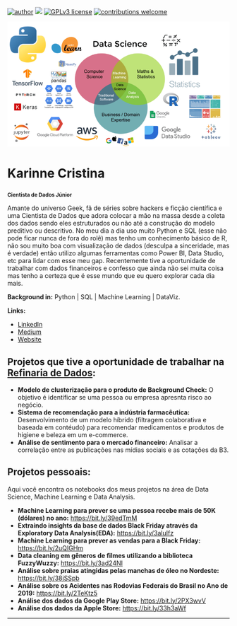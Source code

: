 [![author](https://img.shields.io/badge/author-KarinneCristina-red.svg)](https://www.linkedin.com/in/karinnecristinapereira/) [![](https://img.shields.io/badge/python-3.7+-blue.svg)](https://www.python.org/downloads/release/python-365/) [![GPLv3 license](https://img.shields.io/badge/License-GPLv3-blue.svg)](http://perso.crans.org/besson/LICENSE.html) [![contributions welcome](https://img.shields.io/badge/contributions-welcome-brightgreen.svg?style=flat)](https://github.com/karinnecristina/Data-Science)

<p align="center">
  <img src="data_science_areas.png" >
</p>

# Karinne Cristina
<sub>**Cientista de Dados Júnior**</sub>

Amante do universo Geek, fã de séries sobre hackers e ficção científica e uma Cientista de Dados que adora colocar a mão na massa desde a coleta dos dados sendo eles estruturados ou não até a construção do modelo preditivo ou descritivo. No meu dia a dia uso muito Python e SQL (esse não pode ficar nunca de fora do rolê) mas tenho um conhecimento básico de R, não sou muito boa com visualização de dados (desculpa a sinceridade, mas é verdade) então utilizo algumas ferramentas como Power BI, Data Studio, etc para lidar com esse meu gap. Recentemente tive a oportunidade de trabalhar com dados financeiros e confesso que ainda não sei muita coisa mas tenho a certeza que é esse mundo que eu quero explorar cada dia mais.

**Background in:** Python | SQL | Machine Learning | DataViz.

**Links:**
* [LinkedIn](https://www.linkedin.com/in/karinnecristinapereira/)
* [Medium](https://medium.com/@KarinneCristina)
* [Website](https://karinneristina.glitch.me/)


## Projetos que tive a oportunidade de trabalhar na [Refinaria de Dados](https://refinariadedados.com.br/):
* **Modelo de clusterização para o produto de Background Check:** O objetivo é identificar se uma pessoa ou empresa apresnta risco ao negócio.
* **Sistema de recomendação para a indústria farmacêutica:** Desenvolvimento de um modelo híbrido (filtragem colaborativa e baseada em contéudo) para recomendar medicamentos e produtos de higiene e beleza em um e-commerce.
* **Análise de sentimento para o mercado financeiro:** Analisar a correlação entre as publicações nas mídias sociais e as cotações da B3.

## Projetos pessoais:
Aqui você encontra os notebooks dos meus projetos na área de Data Science, Machine Learning e Data Analysis. 

* **Machine Learning para prever se uma pessoa recebe mais de 50K (dólares) no ano:** https://bit.ly/39edTmM
* **Extraindo insights da base de dados Black Friday através da Exploratory Data Analysis(EDA):** https://bit.ly/3aluIfz
* **Machine Learning para prever as vendas para a Black Friday:** https://bit.ly/2uQIGHm
* **Data cleaning em gêneros de filmes utilizando a biblioteca FuzzyWuzzy:** https://bit.ly/3ad24NI
* **Análise sobre praias atingidas pelas manchas de óleo no Nordeste:** https://bit.ly/38jSSpb
* **Análise sobre os Acidentes nas Rodovias Federais do Brasil no Ano de 2019:** https://bit.ly/2TeKtz5
* **Análise dos dados da Google Play Store:** https://bit.ly/2PX3wvV
* **Análise dos dados da Apple Store:** https://bit.ly/33h3aWf
---
